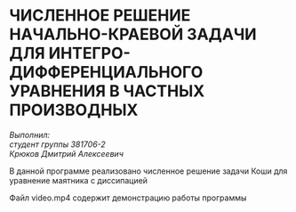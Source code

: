 # ЧИСЛЕННОЕ РЕШЕНИЕ НАЧАЛЬНО-КРАЕВОЙ ЗАДАЧИ ДЛЯ ИНТЕГРО-ДИФФЕРЕНЦИАЛЬНОГО УРАВНЕНИЯ В ЧАСТНЫХ ПРОИЗВОДНЫХ

*Выполнил:						
студент группы 381706-2 			
Крюков Дмитрий Алексеевич*

В данной программе реализовано численное решение задачи Коши для уравнение маятника с диссипацией

Файл video.mp4 содержит демонстрацию работы программы

